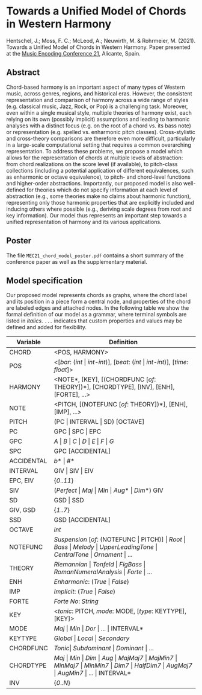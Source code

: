 # Towards a Unified Model of Chords in Western Harmony

Hentschel, J.; Moss, F. C.; McLeod, A.; Neuwirth, M. & Rohrmeier, M. (2021). Towards a Unified Model of Chords in Western Harmony. Paper presented at the [Music Encoding Conference 21](https://music-encoding.org/conference/2021/), Alicante, Spain.

## Abstract

Chord-based harmony is an important aspect of many types of Western music, across genres, regions, and historical eras. However, the consistent representation and comparison of harmony across a wide range of styles (e.g. classical music, Jazz, Rock, or Pop) is a challenging task. Moreover, even within a single musical style, multiple theories of harmony exist, each relying on its own (possibly implicit) assumptions and leading to harmonic analyses with a distinct focus (e.g. on the root of a chord vs. its bass note) or representation (e.g. spelled vs. enharmonic pitch classes). Cross-stylistic and cross-theory comparisons are therefore even more difficult, particularly in a large-scale computational setting that requires a common overarching representation. To address these problems, we propose a model which allows for the representation of chords at multiple levels of abstraction: from chord realizations on the score level (if available), to pitch-class collections (including a potential application of different equivalences, such as enharmonic or octave equivalence), to pitch- and chord-level functions and higher-order abstractions. Importantly, our proposed model is also well-defined for theories which do not specify information at each level of abstraction (e.g., some theories make no claims about harmonic function), representing only those harmonic properties that are explicitly included and inducing others where possible (e.g., deriving scale degrees from root and key information). Our model thus represents an important step towards a unified representation of harmony and its various applications.

## Poster

The file `MEC21_chord_model_poster.pdf` contains a short summary of the
conference paper as well as the supplementary material.

## Model specification

Our proposed model represents chords as graphs, where the chord label and its position in a piece form a central node, and properties of the chord are labeled edges and attached nodes. In the following table we show the formal definition of our model as a grammar, where terminal symbols are listed in _italics_. `...` indicates that custom properties and values may be defined and added for flexibility.

| Variable   | Definition                                                                                                                             |
|------------|------------------------------------------------------------------------------------------------------------------------------------|
| CHORD      | <POS, HARMONY>                                                                                                                     |
| POS        | <[_bar_: (_int_ \| _int-int_)], [_beat_: (_int_ \| _int-int_)], [_time_: _float_]>                                                                 |
| HARMONY    | <NOTE*, [KEY], [(CHORDFUNC [_of_: THEORY])*], [CHORDTYPE], [INV], [ENH], [FORTE], ...>                                               |
| NOTE       | <PITCH, [(NOTEFUNC [_of_: THEORY])*], [ENH], [IMP], ...>                                                                             |
| PITCH      | (PC \| INTERVAL \| SD) [OCTAVE]                                                                                                    |
| PC         | GPC \| SPC \| EPC                                                                                                                  |
| GPC        | _A_ \| _B_ \| _C_ \| _D_ \| _E_ \| _F_ \| _G_                                                                                                    |
| SPC        | GPC [ACCIDENTAL]                                                                                                                   |
| ACCIDENTAL | _b_* \| _#_*                                                                                                                           |
| INTERVAL   | GIV \| SIV \| EIV                                                                                                                  |
| EPC, EIV   | {_0_.._11_}                                                                                                                            |
| SIV        | (_Perfect_ \| _Maj_ \| _Min_ \| _Aug_* \| _Dim_*) GIV                                                                                        |
| SD         | GSD \| SSD                                                                                                                         |
| GIV, GSD   | {_1_.._7_}                                                                                                                             |
| SSD        | GSD [ACCIDENTAL]                                                                                                                   |
| OCTAVE     | _int_                                                                                                                                |
| NOTEFUNC   | _Suspension_ [_of_: (NOTEFUNC \| PITCH)] \| _Root_ \| _Bass_ \| _Melody_ \| _UpperLeadingTone_ \| _CentralTone_ \| _Ornament_ \| ...               |
| THEORY     | _Riemannian_ \| _Tonfeld_ \| _FigBass_ \| _RomanNumeralAnalysis_ \| _Forte_ \| ...                                                           |
| ENH        | _Enharmonic_: (_True_ \| _False_)                                                                                                        |
| IMP        | _Implicit_: (_True_ \| _False_)                                                                                                          |
| FORTE      | _Forte No_: _String_                                                                                                                   |
| KEY        | <_tonic_: PITCH, _mode_: MODE, [_type_: KEYTYPE], [KEY]>                                                                                 |
| MODE       | _Maj_ \| _Min_ \| _Dor_ \| ... \| INTERVAL*                                                                                              |
| KEYTYPE    | _Global_ \| _Local_ \| _Secondary_                                                                                                       |
| CHORDFUNC  | _Tonic_\| _Subdominant_ \| _Dominant_ \| ...                                                                                             |
| CHORDTYPE  | _Maj_ \| _Min_ \| _Dim_ \| _Aug_ \| _MajMaj7_ \| _MajMin7_ \| _MinMaj7_ \| _MinMin7_ \| _Dim7_ \| _HalfDim7_ \| _AugMaj7_ \| _AugMin7_ \| ... \| INTERVAL* |
| INV        | {_0_.._N_}
